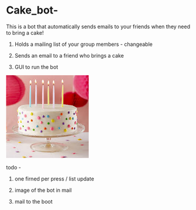 # Cake_bot-


This is a bot that automatically sends emails to your friends when they need to bring a cake!


1. Holds a mailing list of your group members - changeable

2. Sends an email to a friend who brings a cake

3. GUI to run the bot

![](PIC.jfif)




todo - 
1. one firned  per press / list update

2. image of the bot in mail 

3. mail to the boot
